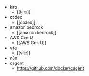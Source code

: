 - kiro
	- [[kiro]]
- codex
	- [[codex]]
- amazon bedrock
	- [[amazon bedrock]]
- AWS Gen U
	- [[AWS Gen U]]
- vite
	- [[vite]]
- n8n
- cagent
	- https://github.com/docker/cagent
